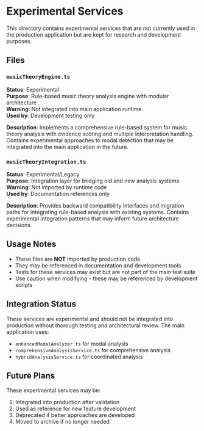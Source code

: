 # Experimental Services

This directory contains experimental services that are not currently used in the production application but are kept for research and development purposes.

## Files

### `musicTheoryEngine.ts`
**Status**: Experimental  
**Purpose**: Rule-based music theory analysis engine with modular architecture  
**Warning**: Not integrated into main application runtime  
**Used by**: Development testing only  

**Description**: Implements a comprehensive rule-based system for music theory analysis with evidence scoring and multiple interpretation handling. Contains experimental approaches to modal detection that may be integrated into the main application in the future.

### `musicTheoryIntegration.ts`
**Status**: Experimental/Legacy  
**Purpose**: Integration layer for bridging old and new analysis systems  
**Warning**: Not imported by runtime code  
**Used by**: Documentation references only  

**Description**: Provides backward compatibility interfaces and migration paths for integrating rule-based analysis with existing systems. Contains experimental integration patterns that may inform future architecture decisions.

## Usage Notes

- These files are **NOT** imported by production code
- They may be referenced in documentation and development tools
- Tests for these services may exist but are not part of the main test suite
- Use caution when modifying - these may be referenced by development scripts

## Integration Status

These services are experimental and should not be integrated into production without thorough testing and architectural review. The main application uses:
- `enhancedModalAnalyzer.ts` for modal analysis
- `comprehensiveAnalysisService.ts` for comprehensive analysis
- `hybridAnalysisService.ts` for coordinated analysis

## Future Plans

These experimental services may be:
1. Integrated into production after validation
2. Used as reference for new feature development
3. Deprecated if better approaches are developed
4. Moved to archive if no longer needed